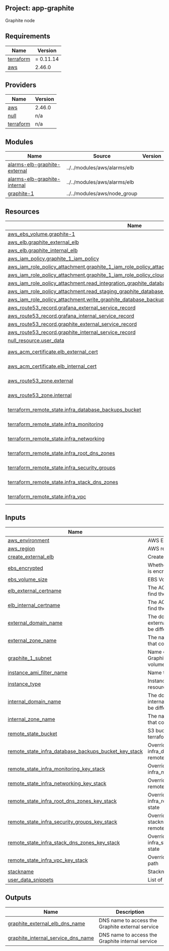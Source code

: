 ## Project: app-graphite

Graphite node

## Requirements

| Name | Version |
|------|---------|
| <a name="requirement_terraform"></a> [terraform](#requirement\_terraform) | = 0.11.14 |
| <a name="requirement_aws"></a> [aws](#requirement\_aws) | 2.46.0 |

## Providers

| Name | Version |
|------|---------|
| <a name="provider_aws"></a> [aws](#provider\_aws) | 2.46.0 |
| <a name="provider_null"></a> [null](#provider\_null) | n/a |
| <a name="provider_terraform"></a> [terraform](#provider\_terraform) | n/a |

## Modules

| Name | Source | Version |
|------|--------|---------|
| <a name="module_alarms-elb-graphite-external"></a> [alarms-elb-graphite-external](#module\_alarms-elb-graphite-external) | ../../modules/aws/alarms/elb |  |
| <a name="module_alarms-elb-graphite-internal"></a> [alarms-elb-graphite-internal](#module\_alarms-elb-graphite-internal) | ../../modules/aws/alarms/elb |  |
| <a name="module_graphite-1"></a> [graphite-1](#module\_graphite-1) | ../../modules/aws/node_group |  |

## Resources

| Name | Type |
|------|------|
| [aws_ebs_volume.graphite-1](https://registry.terraform.io/providers/hashicorp/aws/2.46.0/docs/resources/ebs_volume) | resource |
| [aws_elb.graphite_external_elb](https://registry.terraform.io/providers/hashicorp/aws/2.46.0/docs/resources/elb) | resource |
| [aws_elb.graphite_internal_elb](https://registry.terraform.io/providers/hashicorp/aws/2.46.0/docs/resources/elb) | resource |
| [aws_iam_policy.graphite_1_iam_policy](https://registry.terraform.io/providers/hashicorp/aws/2.46.0/docs/resources/iam_policy) | resource |
| [aws_iam_role_policy_attachment.graphite_1_iam_role_policy_attachment](https://registry.terraform.io/providers/hashicorp/aws/2.46.0/docs/resources/iam_role_policy_attachment) | resource |
| [aws_iam_role_policy_attachment.graphite_1_iam_role_policy_cloudwatch_attachment](https://registry.terraform.io/providers/hashicorp/aws/2.46.0/docs/resources/iam_role_policy_attachment) | resource |
| [aws_iam_role_policy_attachment.read_integration_graphite_database_backups_iam_role_policy_attachment](https://registry.terraform.io/providers/hashicorp/aws/2.46.0/docs/resources/iam_role_policy_attachment) | resource |
| [aws_iam_role_policy_attachment.read_staging_graphite_database_backups_iam_role_policy_attachment](https://registry.terraform.io/providers/hashicorp/aws/2.46.0/docs/resources/iam_role_policy_attachment) | resource |
| [aws_iam_role_policy_attachment.write_graphite_database_backups_iam_role_policy_attachment](https://registry.terraform.io/providers/hashicorp/aws/2.46.0/docs/resources/iam_role_policy_attachment) | resource |
| [aws_route53_record.grafana_external_service_record](https://registry.terraform.io/providers/hashicorp/aws/2.46.0/docs/resources/route53_record) | resource |
| [aws_route53_record.grafana_internal_service_record](https://registry.terraform.io/providers/hashicorp/aws/2.46.0/docs/resources/route53_record) | resource |
| [aws_route53_record.graphite_external_service_record](https://registry.terraform.io/providers/hashicorp/aws/2.46.0/docs/resources/route53_record) | resource |
| [aws_route53_record.graphite_internal_service_record](https://registry.terraform.io/providers/hashicorp/aws/2.46.0/docs/resources/route53_record) | resource |
| [null_resource.user_data](https://registry.terraform.io/providers/hashicorp/null/latest/docs/resources/resource) | resource |
| [aws_acm_certificate.elb_external_cert](https://registry.terraform.io/providers/hashicorp/aws/2.46.0/docs/data-sources/acm_certificate) | data source |
| [aws_acm_certificate.elb_internal_cert](https://registry.terraform.io/providers/hashicorp/aws/2.46.0/docs/data-sources/acm_certificate) | data source |
| [aws_route53_zone.external](https://registry.terraform.io/providers/hashicorp/aws/2.46.0/docs/data-sources/route53_zone) | data source |
| [aws_route53_zone.internal](https://registry.terraform.io/providers/hashicorp/aws/2.46.0/docs/data-sources/route53_zone) | data source |
| [terraform_remote_state.infra_database_backups_bucket](https://registry.terraform.io/providers/hashicorp/terraform/latest/docs/data-sources/remote_state) | data source |
| [terraform_remote_state.infra_monitoring](https://registry.terraform.io/providers/hashicorp/terraform/latest/docs/data-sources/remote_state) | data source |
| [terraform_remote_state.infra_networking](https://registry.terraform.io/providers/hashicorp/terraform/latest/docs/data-sources/remote_state) | data source |
| [terraform_remote_state.infra_root_dns_zones](https://registry.terraform.io/providers/hashicorp/terraform/latest/docs/data-sources/remote_state) | data source |
| [terraform_remote_state.infra_security_groups](https://registry.terraform.io/providers/hashicorp/terraform/latest/docs/data-sources/remote_state) | data source |
| [terraform_remote_state.infra_stack_dns_zones](https://registry.terraform.io/providers/hashicorp/terraform/latest/docs/data-sources/remote_state) | data source |
| [terraform_remote_state.infra_vpc](https://registry.terraform.io/providers/hashicorp/terraform/latest/docs/data-sources/remote_state) | data source |

## Inputs

| Name | Description | Type | Default | Required |
|------|-------------|------|---------|:--------:|
| <a name="input_aws_environment"></a> [aws\_environment](#input\_aws\_environment) | AWS Environment | `string` | n/a | yes |
| <a name="input_aws_region"></a> [aws\_region](#input\_aws\_region) | AWS region | `string` | `"eu-west-1"` | no |
| <a name="input_create_external_elb"></a> [create\_external\_elb](#input\_create\_external\_elb) | Create the external ELB | `bool` | `true` | no |
| <a name="input_ebs_encrypted"></a> [ebs\_encrypted](#input\_ebs\_encrypted) | Whether or not the EBS volume is encrypted | `string` | n/a | yes |
| <a name="input_ebs_volume_size"></a> [ebs\_volume\_size](#input\_ebs\_volume\_size) | EBS Volume size in GB | `string` | `"250"` | no |
| <a name="input_elb_external_certname"></a> [elb\_external\_certname](#input\_elb\_external\_certname) | The ACM cert domain name to find the ARN of | `string` | n/a | yes |
| <a name="input_elb_internal_certname"></a> [elb\_internal\_certname](#input\_elb\_internal\_certname) | The ACM cert domain name to find the ARN of | `string` | n/a | yes |
| <a name="input_external_domain_name"></a> [external\_domain\_name](#input\_external\_domain\_name) | The domain name of the external DNS records, it could be different from the zone name | `string` | n/a | yes |
| <a name="input_external_zone_name"></a> [external\_zone\_name](#input\_external\_zone\_name) | The name of the Route53 zone that contains external records | `string` | n/a | yes |
| <a name="input_graphite_1_subnet"></a> [graphite\_1\_subnet](#input\_graphite\_1\_subnet) | Name of the subnet to place the Graphite instance 1 and EBS volume | `string` | n/a | yes |
| <a name="input_instance_ami_filter_name"></a> [instance\_ami\_filter\_name](#input\_instance\_ami\_filter\_name) | Name to use to find AMI images | `string` | `""` | no |
| <a name="input_instance_type"></a> [instance\_type](#input\_instance\_type) | Instance type used for EC2 resources | `string` | `"m5.xlarge"` | no |
| <a name="input_internal_domain_name"></a> [internal\_domain\_name](#input\_internal\_domain\_name) | The domain name of the internal DNS records, it could be different from the zone name | `string` | n/a | yes |
| <a name="input_internal_zone_name"></a> [internal\_zone\_name](#input\_internal\_zone\_name) | The name of the Route53 zone that contains internal records | `string` | n/a | yes |
| <a name="input_remote_state_bucket"></a> [remote\_state\_bucket](#input\_remote\_state\_bucket) | S3 bucket we store our terraform state in | `string` | n/a | yes |
| <a name="input_remote_state_infra_database_backups_bucket_key_stack"></a> [remote\_state\_infra\_database\_backups\_bucket\_key\_stack](#input\_remote\_state\_infra\_database\_backups\_bucket\_key\_stack) | Override stackname path to infra\_database\_backups\_bucket remote state | `string` | `""` | no |
| <a name="input_remote_state_infra_monitoring_key_stack"></a> [remote\_state\_infra\_monitoring\_key\_stack](#input\_remote\_state\_infra\_monitoring\_key\_stack) | Override stackname path to infra\_monitoring remote state | `string` | `""` | no |
| <a name="input_remote_state_infra_networking_key_stack"></a> [remote\_state\_infra\_networking\_key\_stack](#input\_remote\_state\_infra\_networking\_key\_stack) | Override infra\_networking remote state path | `string` | `""` | no |
| <a name="input_remote_state_infra_root_dns_zones_key_stack"></a> [remote\_state\_infra\_root\_dns\_zones\_key\_stack](#input\_remote\_state\_infra\_root\_dns\_zones\_key\_stack) | Override stackname path to infra\_root\_dns\_zones remote state | `string` | `""` | no |
| <a name="input_remote_state_infra_security_groups_key_stack"></a> [remote\_state\_infra\_security\_groups\_key\_stack](#input\_remote\_state\_infra\_security\_groups\_key\_stack) | Override infra\_security\_groups stackname path to infra\_vpc remote state | `string` | `""` | no |
| <a name="input_remote_state_infra_stack_dns_zones_key_stack"></a> [remote\_state\_infra\_stack\_dns\_zones\_key\_stack](#input\_remote\_state\_infra\_stack\_dns\_zones\_key\_stack) | Override stackname path to infra\_stack\_dns\_zones remote state | `string` | `""` | no |
| <a name="input_remote_state_infra_vpc_key_stack"></a> [remote\_state\_infra\_vpc\_key\_stack](#input\_remote\_state\_infra\_vpc\_key\_stack) | Override infra\_vpc remote state path | `string` | `""` | no |
| <a name="input_stackname"></a> [stackname](#input\_stackname) | Stackname | `string` | n/a | yes |
| <a name="input_user_data_snippets"></a> [user\_data\_snippets](#input\_user\_data\_snippets) | List of user-data snippets | `list` | n/a | yes |

## Outputs

| Name | Description |
|------|-------------|
| <a name="output_graphite_external_elb_dns_name"></a> [graphite\_external\_elb\_dns\_name](#output\_graphite\_external\_elb\_dns\_name) | DNS name to access the Graphite external service |
| <a name="output_graphite_internal_service_dns_name"></a> [graphite\_internal\_service\_dns\_name](#output\_graphite\_internal\_service\_dns\_name) | DNS name to access the Graphite internal service |
